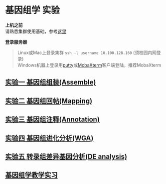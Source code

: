 # 基因组学 实验  

**上机之前**  
请熟悉集群使用基础，参考[这里](https://github.com/ZhijunBioinf/bcl)  

**登录服务器**

> Linux或Mac上登录集群
> `ssh -l username 10.100.128.160`  (须校园内网登录)  
> Windows机器上登录用[putty](https://the.earth.li/~sgtatham/putty/latest/x86/putty.exe)或[MobaXterm](https://mobaxterm.mobatek.net/download.html)客户端登陆，推荐MobaXterm

## [实验一 基因组组装(Assemble)](https://github.com/ZhijunBioinf/GenomicLab/blob/dzj/Lab1_1.md)   
## [实验二 基因组回帖(Mapping)](https://github.com/ZhijunBioinf/GenomicLab/blob/dzj/Lab2.md)  
## [实验三 基因组注释(Annotation)](https://github.com/ZhijunBioinf/GenomicLab/blob/dzj/Lab3.md)  
## [实验四 基因组进化分析(WGA)](https://github.com/ZhijunBioinf/GenomicLab/blob/dzj/Lab4_wga.md)
## [实验五 转录组差异基因分析(DE analysis)](https://github.com/ZhijunBioinf/GenomicLab/blob/dzj/Lab5_RNA-Seq.md) 

## [基因组学教学实习](https://github.com/ZhijunBioinf/GenomicLab/blob/dzj/genomic_prac.md)
